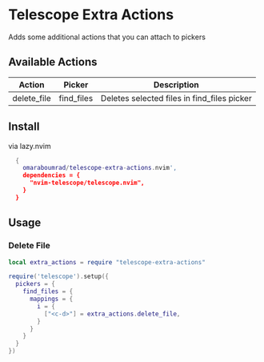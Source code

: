# Telescope Extra Actions

Adds some additional actions that you can attach to pickers

## Available Actions

| Action    |   Picker  | Description                                |
|-----------|-----------|--------------------------------------------|
|delete_file| find_files| Deletes selected files in find_files picker|

## Install

via lazy.nvim

```lua
  {
    omaraboumrad/telescope-extra-actions.nvim',
    dependencies = {
      "nvim-telescope/telescope.nvim",
    }
  }
```

## Usage

### Delete File


```lua
local extra_actions = require "telescope-extra-actions"

require('telescope').setup({
  pickers = {
    find_files = {
      mappings = {
        i = {
          ["<c-d>"] = extra_actions.delete_file,
        }
      }
    }
  }
})
```
